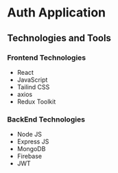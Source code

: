 # Auth Application
## Technologies and Tools
### Frontend Technologies
- React
- JavaScript
- Tailind CSS
- axios
- Redux Toolkit
  <br/>
### BackEnd Technologies
- Node JS
- Express JS
- MongoDB
- Firebase
- JWT
